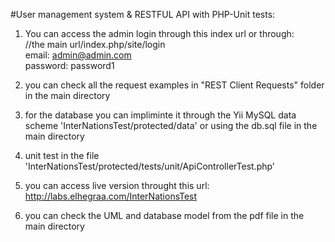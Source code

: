 #User management system & RESTFUL API with PHP-Unit tests:

1. You can access the admin login through this index url or through:
<br />//the main url/index.php/site/login
<br />email: admin@admin.com
<br />password: password1

2. you can check all the request examples in "REST Client Requests" folder in the main directory

3. for the database you can impliminte it through the Yii MySQL data scheme 'InterNationsTest/protected/data' or using the db.sql file in the main directory

4. unit test in the file 'InterNationsTest/protected/tests/unit/ApiControllerTest.php'

5. you can access live version throught this url:
<br />http://labs.elhegraa.com/InterNationsTest

6. you can check the UML and database model from the pdf file in the main directory